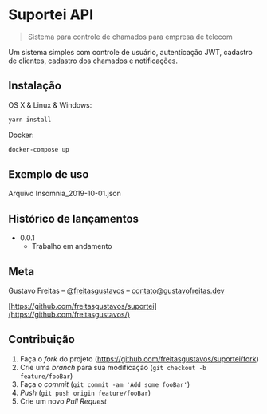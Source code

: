 # Suportei API

> Sistema para controle de chamados para empresa de telecom

Um sistema simples com controle de usuário, autenticação JWT, cadastro de clientes, cadastro dos chamados e notificações.

## Instalação

OS X & Linux & Windows:

```sh
yarn install
```

Docker:

```sh
docker-compose up
```

## Exemplo de uso

Arquivo Insomnia_2019-10-01.json

## Histórico de lançamentos

- 0.0.1
  - Trabalho em andamento

## Meta

Gustavo Freitas – [@freitasgustavos](https://twitter.com/freitasgustavos) – contato@gustavofreitas.dev

[https://github.com/freitasgustavos/suportei](https://github.com/freitasgustavos/)

## Contribuição

1. Faça o _fork_ do projeto (<https://github.com/freitasgustavos/suportei/fork>)
2. Crie uma _branch_ para sua modificação (`git checkout -b feature/fooBar`)
3. Faça o _commit_ (`git commit -am 'Add some fooBar'`)
4. _Push_ (`git push origin feature/fooBar`)
5. Crie um novo _Pull Request_

[travis-image]: https://img.shields.io/travis/dbader/node-datadog-metrics/master.svg?style=flat-square
[travis-url]: https://travis-ci.org/dbader/node-datadog-metrics
